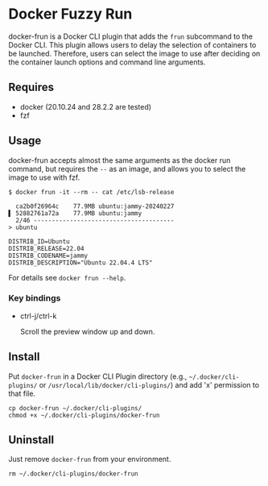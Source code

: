 # Docker Fuzzy Run

docker-frun is a Docker CLI plugin that adds the `frun` subcommand to the Docker CLI.
This plugin allows users to delay the selection of containers to be launched.
Therefore, users can select the image to use after deciding on the container launch options and command line arguments.

## Requires

- docker (20.10.24 and 28.2.2 are tested)
- fzf

## Usage

docker-frun accepts almost the same arguments as the docker run command, but
requires the `--` as an image, and allows you to select the image to use with
fzf.

```
$ docker frun -it --rm -- cat /etc/lsb-release

  ca2b0f26964c    77.9MB ubuntu:jammy-20240227
▌ 52882761a72a    77.9MB ubuntu:jammy
  2/46 ---------------------------------------
> ubuntu

DISTRIB_ID=Ubuntu
DISTRIB_RELEASE=22.04
DISTRIB_CODENAME=jammy
DISTRIB_DESCRIPTION="Ubuntu 22.04.4 LTS"
```

For details see `docker frun --help`.

### Key bindings

- ctrl-j/ctrl-k
    
    Scroll the preview window up and down.


## Install

Put `docker-frun` in a Docker CLI Plugin directory (e.g., `~/.docker/cli-plugins/` or `/usr/local/lib/docker/cli-plugins/`) and add 'x' permission to that file.

```
cp docker-frun ~/.docker/cli-plugins/
chmod +x ~/.docker/cli-plugins/docker-frun
```

## Uninstall

Just remove `docker-frun` from your environment.

```
rm ~/.docker/cli-plugins/docker-frun
```

